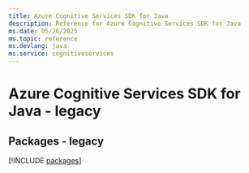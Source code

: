 ```yaml
---
title: Azure Cognitive Services SDK for Java
description: Reference for Azure Cognitive Services SDK for Java
ms.date: 05/26/2025
ms.topic: reference
ms.devlang: java
ms.service: cognitiveservices
---
```

# Azure Cognitive Services SDK for Java - legacy
## Packages - legacy
[!INCLUDE [packages](cognitive-services-index.md)]